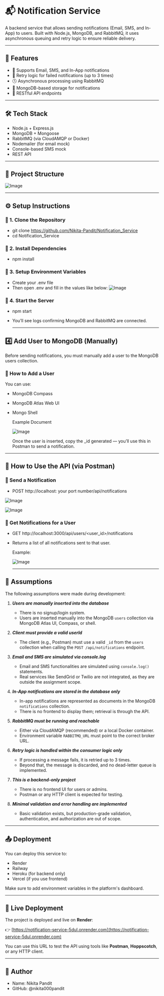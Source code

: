 # 📬 Notification Service

A backend service that allows sending notifications (Email, SMS, and In-App) to users. Built with Node.js, MongoDB, and RabbitMQ, it uses asynchronous queuing and retry logic to ensure reliable delivery.

---

## 🚀 Features

- 📧 Supports Email, SMS, and In-App notifications
- 🔁 Retry logic for failed notifications (up to 3 times)
- 🕓 Asynchronous processing using RabbitMQ
- 📂 MongoDB-based storage for notifications
- 📡 RESTful API endpoints

---

## 🛠️ Tech Stack

- Node.js + Express.js
- MongoDB + Mongoose
- RabbitMQ (via CloudAMQP or Docker)
- Nodemailer (for email mock)
- Console-based SMS mock
- REST API

---

## 📁 Project Structure

![Image](https://github.com/user-attachments/assets/ed5c46f8-5054-47ae-acb8-e57e16d520ca)

---

## ⚙️ Setup Instructions

### 🔹 1. Clone the Repository

- git clone https://github.com/Nikita-Pandit/Notification_Service
- cd Notification_Service

### 🔹 2. Install Dependencies

- npm install

### 🔹 3. Setup Environment Variables
- Create your .env file
- Then open .env and fill in the values like below:
  ![Image](https://github.com/user-attachments/assets/dcf9672a-425e-40d3-adaf-6d0a25d90b80)

### 🔹 4. Start the Server
- npm start
- You’ll see logs confirming MongoDB and RabbitMQ are connected.

  ---

## 4️⃣ Add User to MongoDB (Manually)

Before sending notifications, you must manually add a user to the MongoDB users collection.

### 🔹 How to Add a User
   You can use:
 - MongoDB Compass
 - MongoDB Atlas Web UI
 - Mongo Shell
   
   Example Document
   
   ![Image](https://github.com/user-attachments/assets/81671cfe-6602-4add-bc70-b03d0deff03b)
   
   Once the user is inserted, copy the _id generated — you’ll use this in Postman to send a notification.
  
---

## 🧪 How to Use the API (via Postman)

### 🔹 Send a Notification

- POST http://localhost: your port number/api/notifications

![Image](https://github.com/user-attachments/assets/06aa067b-0a66-4ba6-918f-058a5d7cd211)

![Image](https://github.com/user-attachments/assets/f75a9bb0-3af7-4ec4-92a3-a6a0b5d4e700)

### 🔹 Get Notifications for a User

- GET http://localhost:3000/api/users/<user_id>/notifications
- Returns a list of all notifications sent to that user.

  Example:

  ![Image](https://github.com/user-attachments/assets/ea025746-6a75-425d-8319-2b2302cd3ae7)

  ---

## 🧠 Assumptions

The following assumptions were made during development:

 1. ***Users are manually inserted into the database***
    
    - There is no signup/login system.
    - Users are inserted manually into the MongoDB `users` collection via MongoDB Atlas UI, Compass, or shell.
      
 2. ***Client must provide a valid userId***
    
    - The client (e.g., Postman) must use a valid `_id` from the `users` collection when calling the `POST /api/notifications` endpoint.

 3. ***Email and SMS are simulated via console.log***

    -  Email and SMS functionalities are simulated using `console.log()` statements.
    -    Real services like SendGrid or Twilio are not integrated, as they are outside the assignment scope.
   
 4. ***In-App notifications are stored in the database only***

    - In-app notifications are represented as documents in the MongoDB `notifications` collection.
    - There is no frontend to display them; retrieval is through the API.

  5. ***RabbitMQ must be running and reachable***

     - Either via CloudAMQP (recommended) or a local Docker container.
     - Environment variable `RABBITMQ_URL` must point to the correct broker URL.

  6. ***Retry logic is handled within the consumer logic only***

     - If processing a message fails, it is retried up to 3 times.
     - Beyond that, the message is discarded, and no dead-letter queue is implemented.

  7. ***This is a backend-only project***

     - There is no frontend UI for users or admins.
     - Postman or any HTTP client is expected for testing.

   8. ***Minimal validation and error handling are implemented***

      - Basic validation exists, but production-grade validation, authentication, and authorization are out of scope. 
      
---

## 📤 Deployment

You can deploy this service to:
- Render
- Railway
- Heroku (for backend only)
- Vercel (if you use frontend)

Make sure to add environment variables in the platform's dashboard.

---

## 🔗 Live Deployment

The project is deployed and live on **Render**:

👉 [https://notification-service-5dul.onrender.com](https://notification-service-5dul.onrender.com)

You can use this URL to test the API using tools like **Postman**, **Hoppscotch**, or any HTTP client.

---

## 🧑 Author

- Name: Nikita Pandit
- GitHub: @nikita000pandit

  
   

